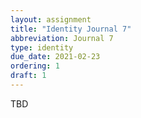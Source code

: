 ```yaml
---
layout: assignment
title: "Identity Journal 7"
abbreviation: Journal 7
type: identity
due_date: 2021-02-23
ordering: 1
draft: 1
---
```


TBD

